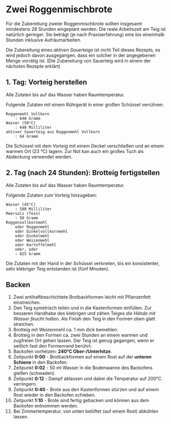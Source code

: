 # Zwei Roggenmischbrote

Für die Zubereitung zweier Roggenmischbrote
sollten insgesamt mindestens 28 Stunden eingeplant werden.
Die reale Arbeitszeit am Teig ist natürlich geringer.
Sie beträgt (je nach Praxiserfahrung)
eine bis eineinhalb Stunden inklusive Aufräumarbeiten.

Die Zubereitung eines _aktiven Sauerteigs_ ist nicht Teil dieses Rezepts,
es wird jedoch davon ausgegangen, dass ein solcher in der angegebenen Menge
vorrätig ist.
(Die Zubereitung von Sauerteig wird in einem der nächsten Rezepte erklärt)

## 1. Tag: Vorteig herstellen

Alle Zutaten bis auf das Wasser haben Raumtemperatur.

Folgende Zutaten mit einem Rührgerät in einer großen Schüssel verrühren:

    Roggenmehl Vollkorn
        : 640 Gramm
    Wasser (50°C)
        : 640 Milliliter
    aktiver Sauerteig aus Roggenmehl Vollkorn
        : 64 Gramm

Die Schüssel mit dem _Vorteig_ mit einem Deckel verschließen und
an einem warmen Ort (23 °C) lagern. Zur Not kan auch ein großes Tuch als
Abdeckung verwendet werden.

## 2. Tag (nach 24 Stunden): Brotteig fertigstellen

Alle Zutaten bis auf das Wasser haben Raumtemperatur.

Folgende Zutaten zum Vorteig hinzugeben:

    Wasser (45°C)
        : 580 Milliliter
    Meersalz (fein)
        : 50 Gramm
    Roggenvollkornmehl
        oder Roggenmehl
        oder Dinkelvollkornmehl
        oder Dinkelmehl
        oder Weizenmehl
        oder Kartoffelmehl
        oder, oder
        : 825 Gramm

Die Zutaten mit der Hand in der Schüssel verkneten,
bis ein konsistenter, sehr klebriger Teig entstanden ist (fünf Minuten).

## Backen

1. Zwei antihaftbeschichtete Brotbackformen leicht mit Pflanzenfett einstreichen.
1. Den Teig symetrisch teilen und in die Kastenformen einfüllen. Zur besseren Handhabe des klebrigen und zähen Teiges _die Hände mit Wasser feucht halten_. Als Finish den Teig in den Formen oben glatt streichen.
1. Brotteig mit Weizenmehl ca. 1 mm dick bemehlen.
1. Brotteig in den Formen ca. zwei Stunden an einem warmen und zugfreien Ort gehen lassen. Der Teig ist genug gegangen, wenn er seitlich fast den Formenrand berührt.
1. Backofen vorheizen: **240°C Ober-/Unterhitze**.
1. Zeitpunkt **0:00** - Brotbackformen auf einem Rost auf der **unteren Schiene** in den Backofen.
1. Zeitpunkt **0:02** - 50 ml Wasser in die Bodenwanne des Backofens gießen (schwaden).
1. Zeitpunkt **0:12** - Dampf ablassen und dabei die Temperatur auf 200°C verringern.
1. Zeitpunkt **0:40** - Brote aus den Kastenformen stürzen und auf einem Rost wieder in den Backofen schieben.
1. Zeitpunkt **1:10** - Brote sind fertig gebacken und können aus dem Backofen entnommen werden.
1. Bei Zimmertemperatur, von unten belüftet (auf einem Rost) abkühlen lassen.
